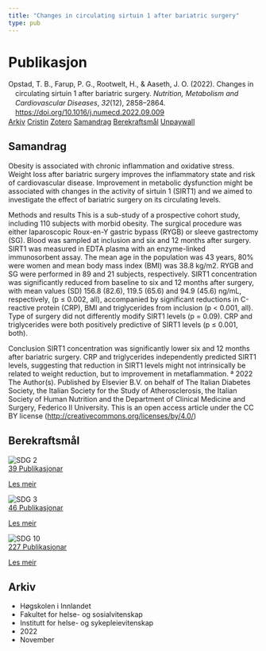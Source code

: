 ```yaml
---
title: "Changes in circulating sirtuin 1 after bariatric surgery"
type: pub
---
```

<h1>Publikasjon</h1>
<article id="csl-bib-container-47JF7764" class="csl-bib-container">
  <div class="csl-bib-body" style="line-height: 1.35; padding-left: 1em; text-indent:-1em;">
  <div class="csl-entry">Opstad, T. B., Farup, P. G., Rootwelt, H., &amp; Aaseth, J. O. (2022). Changes in circulating sirtuin 1 after bariatric surgery. <i>Nutrition, Metabolism and Cardiovascular Diseases</i>, <i>32</i>(12), 2858&#x2013;2864. <a href="https://doi.org/10.1016/j.numecd.2022.09.009">https://doi.org/10.1016/j.numecd.2022.09.009</a></div>
</div>
  <div class="csl-bib-buttons">
    <a href="#taxonomy-article-47JF7764" class="csl-bib-button">Arkiv</a>
    <a href="https://app.cristin.no/results/show.jsf?id=2082233" alt="Cristin URL" class="csl-bib-button">Cristin</a>
    <a href="http://zotero.org/groups/5022929/items/47JF7764" alt="Zotero URL" class="csl-bib-button">Zotero</a>
    <a href="#abstract-article-47JF7764" class="csl-bib-button">Samandrag</a>
    <a href="#sdg-article-47JF7764" class="csl-bib-button">Berekraftsmål</a>
    <a href="http://www.nmcd-journal.com/article/S0939475322003787/pdf" class="csl-bib-button">Unpaywall</a>
  </div>
  <div id="csl-bib-meta-container-47JF7764"></div>
</article>
<div id="csl-bib-meta-47JF7764" class="csl-bib-meta">
  <article id="abstract-article-47JF7764" class="abstract-article">
    <h1>Samandrag</h1>
    Obesity is associated with chronic inflammation and oxidative stress. Weight loss after bariatric surgery improves the inflammatory state and risk of cardiovascular disease. Improvement in metabolic dysfunction might be associated with changes in the activity of sirtuin 1 (SIRT1) and we aimed to investigate the effect of bariatric surgery on its circulating levels. 
 
Methods and results 
This is a sub-study of a prospective cohort study, including 110 subjects with morbid obesity. The surgical procedure was either laparoscopic Roux-en-Y gastric bypass (RYGB) or sleeve gastrectomy (SG). Blood was sampled at inclusion and six and 12 months after surgery. SIRT1 was measured in EDTA plasma with an enzyme-linked immunosorbent assay. The mean age in the population was 43 years, 80% were women and mean body mass index (BMI) was 38.8 kg/m2. RYGB and SG were performed in 89 and 21 subjects, respectively. SIRT1 concentration was significantly reduced from baseline to six and 12 months after surgery, with mean values (SD) 156.8 (82.6), 119.5 (65.6) and 94.9 (45.6) ng/mL, respectively, (p ≤ 0.002, all), accompanied by significant reductions in C-reactive protein (CRP), BMI and triglycerides from inclusion (p &lt; 0.001, all). Type of surgery did not differently modify SIRT1 levels (p = 0.09). CRP and triglycerides were both positively predictive of SIRT1 levels (p ≤ 0.001, both). 
 
Conclusion 
SIRT1 concentration was significantly lower six and 12 months after bariatric surgery. CRP and triglycerides independently predicted SIRT1 levels, suggesting that reduction in SIRT1 levels might not intrinsically be related to weight reduction, but to improvement in metaflammation. 
ª 2022 The Author(s). Published by Elsevier B.V. on behalf of The Italian Diabetes Society, the Italian Society for the Study of Atherosclerosis, the Italian Society of Human Nutrition and the Department of Clinical Medicine and Surgery, Federico II University. This is an open access article under the CC BY license (http://creativecommons.org/licenses/by/4.0/)
  </article>
  <article id="sdg-article-47JF7764" class="sdg-article">
    <h1>Berekraftsmål</h1>
    <div class="sdg-container"><div id="sdg2" class="sdg">
<img src="{{< params subfolder >}}images/sdg/sdg02_no.png" class="image" alt="SDG 2">
<div class="sdg-overlay">
<a href="{{< params subfolder >}}no/archive/?sdg=2#archive" class="sdg-publication-count"><span>39</span> Publikasjonar</a>
<p><a href="https://www.fn.no/om-fn/fns-baerekraftsmaal/utrydde-sult?lang=nno-NO" class="sdg-read-more">Les meir</a></p>
</div>
</div> <div id="sdg3" class="sdg">
<img src="{{< params subfolder >}}images/sdg/sdg03_no.png" class="image" alt="SDG 3">
<div class="sdg-overlay">
<a href="{{< params subfolder >}}no/archive/?sdg=3#archive" class="sdg-publication-count"><span>46</span> Publikasjonar</a>
<p><a href="https://www.fn.no/om-fn/fns-baerekraftsmaal/god-helse-og-livskvalitet?lang=nno-NO" class="sdg-read-more">Les meir</a></p>
</div>
</div> <div id="sdg10" class="sdg">
<img src="{{< params subfolder >}}images/sdg/sdg10_no.png" class="image" alt="SDG 10">
<div class="sdg-overlay">
<a href="{{< params subfolder >}}no/archive/?sdg=10#archive" class="sdg-publication-count"><span>227</span> Publikasjonar</a>
<p><a href="https://www.fn.no/om-fn/fns-baerekraftsmaal/mindre-ulikhet?lang=nno-NO" class="sdg-read-more">Les meir</a></p>
</div>
</div></div>
  </article>
  <article id="taxonomy-article-47JF7764" class="taxonomy-article">
    <h1>Arkiv</h1>
    <ul>
      <li>Høgskolen i Innlandet</li>
      <li>Fakultet for helse- og sosialvitenskap</li>
      <li>Institutt for helse- og sykepleievitenskap</li>
      <li>2022</li>
      <li>November</li>
    </ul>
  </article>
</div>
